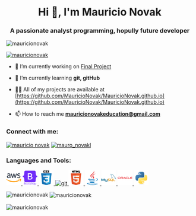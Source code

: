 <h1 align="center">Hi 👋, I'm Mauricio Novak</h1>
<h3 align="center">A passionate analyst programming, hopully future developer</h3>

<p align="left"> <img src="https://komarev.com/ghpvc/?username=mauricionovak&label=Profile%20views&color=0e75b6&style=flat" alt="mauricionovak" /> </p>

<p align="left"> <a href="https://github.com/ryo-ma/github-profile-trophy"><img src="https://github-profile-trophy.vercel.app/?username=mauricionovak" alt="mauricionovak" /></a> </p>

- 🔭 I’m currently working on [Final Project](https://github.com/MauricioNovak/MauricioNovak.github.io)

- 🌱 I’m currently learning **git, gitHub**

- 👨‍💻 All of my projects are available at [https://github.com/MauricioNovak/MauricioNovak.github.io](https://github.com/MauricioNovak/MauricioNovak.github.io)

- 📫 How to reach me **mauricionovakeducation@gmail.com**

<h3 align="left">Connect with me:</h3>
<p align="left">
<a href="https://fb.com/mauricio novak" target="blank"><img align="center" src="https://raw.githubusercontent.com/rahuldkjain/github-profile-readme-generator/master/src/images/icons/Social/facebook.svg" alt="mauricio novak" height="30" width="40" /></a>
<a href="https://instagram.com/mauro_novakl" target="blank"><img align="center" src="https://raw.githubusercontent.com/rahuldkjain/github-profile-readme-generator/master/src/images/icons/Social/instagram.svg" alt="mauro_novakl" height="30" width="40" /></a>
</p>

<h3 align="left">Languages and Tools:</h3>
<p align="left"> <a href="https://aws.amazon.com" target="_blank" rel="noreferrer"> <img src="https://raw.githubusercontent.com/devicons/devicon/master/icons/amazonwebservices/amazonwebservices-original-wordmark.svg" alt="aws" width="40" height="40"/> </a> <a href="https://getbootstrap.com" target="_blank" rel="noreferrer"> <img src="https://raw.githubusercontent.com/devicons/devicon/master/icons/bootstrap/bootstrap-plain-wordmark.svg" alt="bootstrap" width="40" height="40"/> </a> <a href="https://www.w3schools.com/css/" target="_blank" rel="noreferrer"> <img src="https://raw.githubusercontent.com/devicons/devicon/master/icons/css3/css3-original-wordmark.svg" alt="css3" width="40" height="40"/> </a> <a href="https://git-scm.com/" target="_blank" rel="noreferrer"> <img src="https://www.vectorlogo.zone/logos/git-scm/git-scm-icon.svg" alt="git" width="40" height="40"/> </a> <a href="https://www.w3.org/html/" target="_blank" rel="noreferrer"> <img src="https://raw.githubusercontent.com/devicons/devicon/master/icons/html5/html5-original-wordmark.svg" alt="html5" width="40" height="40"/> </a> <a href="https://www.java.com" target="_blank" rel="noreferrer"> <img src="https://raw.githubusercontent.com/devicons/devicon/master/icons/java/java-original.svg" alt="java" width="40" height="40"/> </a> <a href="https://www.mysql.com/" target="_blank" rel="noreferrer"> <img src="https://raw.githubusercontent.com/devicons/devicon/master/icons/mysql/mysql-original-wordmark.svg" alt="mysql" width="40" height="40"/> </a> <a href="https://www.oracle.com/" target="_blank" rel="noreferrer"> <img src="https://raw.githubusercontent.com/devicons/devicon/master/icons/oracle/oracle-original.svg" alt="oracle" width="40" height="40"/> </a> <a href="https://www.python.org" target="_blank" rel="noreferrer"> <img src="https://raw.githubusercontent.com/devicons/devicon/master/icons/python/python-original.svg" alt="python" width="40" height="40"/> </a> </p>

<p><img align="left" src="https://github-readme-stats.vercel.app/api/top-langs?username=mauricionovak&show_icons=true&locale=en&layout=compact" alt="mauricionovak" /></p>

<p>&nbsp;<img align="center" src="https://github-readme-stats.vercel.app/api?username=mauricionovak&show_icons=true&locale=en" alt="mauricionovak" /></p>

<p><img align="center" src="https://github-readme-streak-stats.herokuapp.com/?user=mauricionovak&" alt="mauricionovak" /></p>
